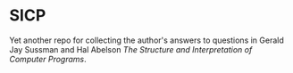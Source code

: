 # SICP
Yet another repo for collecting the author's answers to questions in Gerald Jay Sussman and Hal Abelson _The Structure and Interpretation of Computer Programs_.
